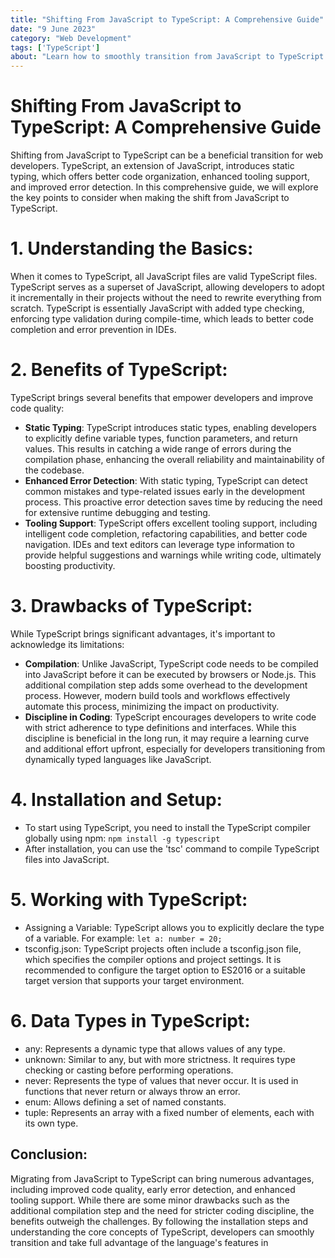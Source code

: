 ```yaml
---
title: "Shifting From JavaScript to TypeScript: A Comprehensive Guide"
date: "9 June 2023"
category: "Web Development"
tags: ['TypeScript']
about: "Learn how to smoothly transition from JavaScript to TypeScript and unlock the benefits of static typing, improved code organization, and enhanced error detection during the development process."
---
```


# Shifting From JavaScript to TypeScript: A Comprehensive Guide

Shifting from JavaScript to TypeScript can be a beneficial transition for web developers. TypeScript, an extension of JavaScript, introduces static typing, which offers better code organization, enhanced tooling support, and improved error detection. In this comprehensive guide, we will explore the key points to consider when making the shift from JavaScript to TypeScript.


# 1. Understanding the Basics:

When it comes to TypeScript, all JavaScript files are valid TypeScript files. TypeScript serves as a superset of JavaScript, allowing developers to adopt it incrementally in their projects without the need to rewrite everything from scratch. TypeScript is essentially JavaScript with added type checking, enforcing type validation during compile-time, which leads to better code completion and error prevention in IDEs.


# 2. Benefits of TypeScript:
TypeScript brings several benefits that empower developers and improve code quality:
- **Static Typing**: TypeScript introduces static types, enabling developers to explicitly define variable types, function parameters, and return values. This results in catching a wide range of errors during the compilation phase, enhancing the overall reliability and maintainability of the codebase.
- **Enhanced Error Detection**: With static typing, TypeScript can detect common mistakes and type-related issues early in the development process. This proactive error detection saves time by reducing the need for extensive runtime debugging and testing.
- **Tooling Support**: TypeScript offers excellent tooling support, including intelligent code completion, refactoring capabilities, and better code navigation. IDEs and text editors can leverage type information to provide helpful suggestions and warnings while writing code, ultimately boosting productivity.

# 3. Drawbacks of TypeScript:
While TypeScript brings significant advantages, it's important to acknowledge its limitations:
- **Compilation**: Unlike JavaScript, TypeScript code needs to be compiled into JavaScript before it can be executed by browsers or Node.js. This additional compilation step adds some overhead to the development process. However, modern build tools and workflows effectively automate this process, minimizing the impact on productivity.
- **Discipline in Coding**: TypeScript encourages developers to write code with strict adherence to type definitions and interfaces. While this discipline is beneficial in the long run, it may require a learning curve and additional effort upfront, especially for developers transitioning from dynamically typed languages like JavaScript.

# 4. Installation and Setup:
- To start using TypeScript, you need to install the TypeScript compiler globally using npm:
    `npm install -g typescript`
- After installation, you can use the 'tsc' command to compile TypeScript files into JavaScript.

# 5. Working with TypeScript:
- Assigning a Variable: TypeScript allows you to explicitly declare the type of a variable. For example:
`let a: number = 20;`
- tsconfig.json: TypeScript projects often include a tsconfig.json file, which specifies the compiler options and project settings. It is recommended to configure the target option to ES2016 or a suitable target version that supports your target environment.

# 6. Data Types in TypeScript:
- any: Represents a dynamic type that allows values of any type.
- unknown: Similar to any, but with more strictness. It requires type checking or casting before performing operations.
- never: Represents the type of values that never occur. It is used in functions that never return or always throw an error.
- enum: Allows defining a set of named constants.
- tuple: Represents an array with a fixed number of elements, each with its own type.

## Conclusion:
Migrating from JavaScript to TypeScript can bring numerous advantages, including improved code quality, early error detection, and enhanced tooling support. While there are some minor drawbacks such as the additional compilation step and the need for stricter coding discipline, the benefits outweigh the challenges. By following the installation steps and understanding the core concepts of TypeScript, developers can smoothly transition and take full advantage of the language's features in
